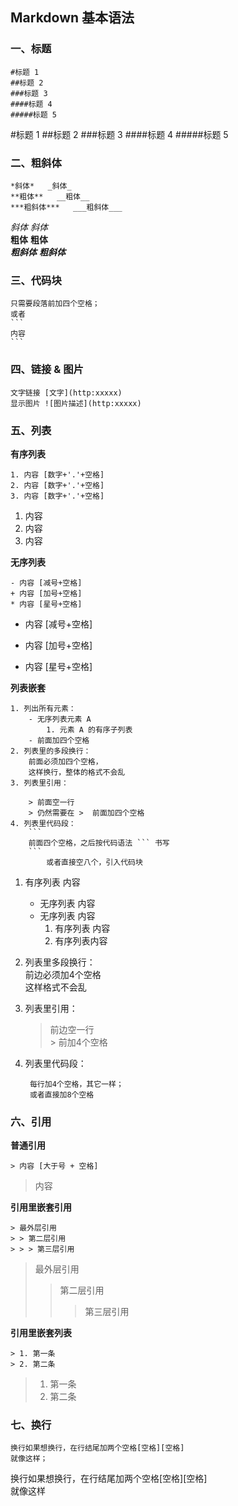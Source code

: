 
## Markdown 基本语法

### 一、标题

```
#标题 1
##标题 2
###标题 3
####标题 4
#####标题 5
```

#标题 1
##标题 2
###标题 3
####标题 4
#####标题 5

### 二、粗斜体

```
*斜体*   _斜体_
**粗体**   __粗体__
***粗斜体***   ___粗斜体___
```

*斜体*   _斜体_  
**粗体**   __粗体__  
***粗斜体***   ___粗斜体___

### 三、代码块
    只需要段落前加四个空格；
    或者
    ```
    内容
    ```

### 四、链接 & 图片

```
文字链接 [文字](http:xxxxx)
显示图片 ![图片描述](http:xxxxx)
```

### 五、列表

**有序列表**

```
1. 内容 [数字+'.'+空格]
2. 内容 [数字+'.'+空格] 
3. 内容 [数字+'.'+空格]
```

1. 内容
2. 内容
3. 内容

**无序列表**

```
- 内容 [减号+空格]
+ 内容 [加号+空格]
* 内容 [星号+空格]
```

- 内容 [减号+空格]
+ 内容 [加号+空格]
* 内容 [星号+空格]

**列表嵌套**

```
1. 列出所有元素：
    - 无序列表元素 A
        1. 元素 A 的有序子列表
    - 前面加四个空格
2. 列表里的多段换行：
    前面必须加四个空格，
    这样换行，整体的格式不会乱
3. 列表里引用：

    > 前面空一行
    > 仍然需要在 >  前面加四个空格
4. 列表里代码段：
    ```
    前面四个空格，之后按代码语法 ``` 书写
    ```
        或者直接空八个，引入代码块
```

1. 有序列表 内容
    * 无序列表 内容
    * 无序列表 内容  
        1. 有序列表 内容 
        2. 有序列表内容
2. 列表里多段换行：  
    前边必须加4个空格  
    这样格式不会乱
3. 列表里引用： 

    >前边空一行  
    >\> 前加4个空格

4. 列表里代码段：

    
        每行加4个空格，其它一样；
        或者直接加8个空格

### 六、引用

**普通引用**

    > 内容 [大于号 + 空格]

> 内容  

**引用里嵌套引用**

    > 最外层引用
    > > 第二层引用
    > > > 第三层引用

> 最外层引用  
> > 第二层引用  
> > > 第三层引用

**引用里嵌套列表**

    > 1. 第一条
    > 2. 第二条

> 1. 第一条  
> 2. 第二条

### 七、换行

    换行如果想换行，在行结尾加两个空格[空格][空格]  
    就像这样；

换行如果想换行，在行结尾加两个空格[空格][空格]  
就像这样















